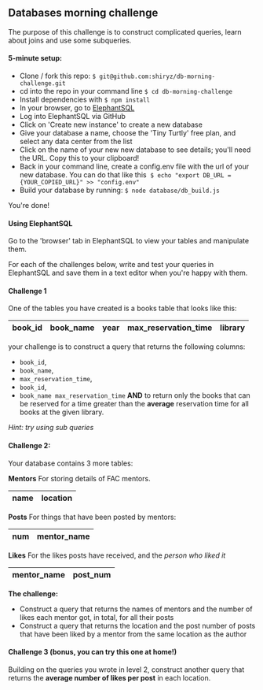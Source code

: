 ## Databases morning challenge

The purpose of this challenge is to construct complicated queries, learn about joins and use some subqueries.

#### 5-minute setup:
- Clone / fork this repo: `$ git@github.com:shiryz/db-morning-challenge.git`
- cd into the repo in your command line `$ cd db-morning-challenge`
- Install dependencies with `$ npm install`
- In your browser, go to [ElephantSQL](https://www.elephantsql.com/)
- Log into ElephantSQL via GitHub
- Click on 'Create new instance' to create a new database
- Give your database a name, choose the 'Tiny Turtly' free plan, and select any data center from the list
- Click on the name of your new new database to see details; you'll need the URL. Copy this to your clipboard!
- Back in your command line, create a config.env file with the url of your new database. You can do that like this
  `$ echo "export DB_URL = {YOUR_COPIED_URL}" >> "config.env"`
- Build your database by running: `$ node database/db_build.js`

You're done!

#### Using ElephantSQL

Go to the 'browser' tab in ElephantSQL to view your tables and manipulate them.

For each of the challenges below, write and test your queries in ElephantSQL and save them in a text editor when you're happy with them.

#### Challenge 1

One of the tables you have created is a books table that looks like this:

| book_id | book_name | year | max_reservation_time | library |
| ------- | --------- | ---- | -------------------- | ------- |

your challenge is to construct a query that returns the following columns:
* `book_id`, 
* `book_name`, 
* `max_reservation_time`,
* `book_id`, 
* `book_name max_reservation_time`
**AND** to return only the books that can be reserved for a time greater than the **average** reservation time for all books at the given library.

*Hint: try using sub queries*

#### Challenge 2:

Your database contains 3 more tables:

**Mentors**
For storing details of FAC mentors.

| name | location |
| ---- |--------- |

**Posts**
For things that have been posted by mentors:

| num | mentor_name |
| --- |------------ |

**Likes**
For the likes posts have received, and the *person who liked it*

| mentor_name | post_num |
| ----------- |--------- |

**The challenge:**
- Construct a query that returns the names of mentors and the number of likes each mentor got, in total, for all their posts
- Construct a query that returns the location and the post number of posts that have been liked by a mentor from the same location as the author

#### Challenge 3 (bonus, you can try this one at home!)

Building on the queries you wrote in level 2, construct another query that returns the **average number of likes per post** in each location.
